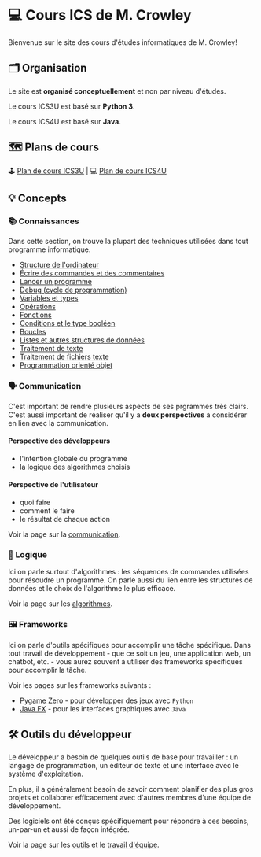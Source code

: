 # 💻 Cours ICS de M. Crowley

Bienvenue sur le site des cours d'études informatiques de M. Crowley!

## 🗂 Organisation

Le site est **organisé conceptuellement** et non par niveau d'études. 

Le cours ICS3U est basé sur **Python 3**.

Le cours ICS4U est basé sur **Java**.

## 🗺 Plans de cours

🕹 [Plan de cours ICS3U](plans/3U.md) | 💻 [Plan de cours ICS4U](plans/4U.md)

## 💡 Concepts

### 📚 Connaissances

Dans cette section, on trouve la plupart des techniques utilisées dans tout programme informatique.

* [Structure de l'ordinateur](concepts/architecture.md)
* [Écrire des commandes et des commentaires](concepts/syntaxe.md)
* [Lancer un programme](concepts/build.md)
* [Debug (cycle de programmation)](concepts/debug.md)
* [Variables et types](concepts/variables_et_types.md)
* [Opérations](concepts/opérations.md)
* [Fonctions](concepts/fonctions.md)
* [Conditions et le type booléen](concepts/conditions.md)
* [Boucles](concepts/boucles.md)
* [Listes et autres structures de données](concepts/structures.md)
* [Traitement de texte](concsepts/texte.md)
* [Traitement de fichiers texte](concepts/fichiers.md)
* [Programmation orienté objet](concepts/oop.md)

### 🗣 Communication

C'est important de rendre plusieurs aspects de ses prgrammes très clairs. C'est aussi important de réaliser qu'il y a **deux perspectives** à considérer en lien avec la communication.

#### Perspective des développeurs

* l'intention globale du programme
* la logique des algorithmes choisis

#### Perspective de l'utilisateur

* quoi faire
* comment le faire
* le résultat de chaque action

Voir la page sur la [communication](concepts/communication.md).

### 🧠 Logique

Ici on parle surtout d'algorithmes : les séquences de commandes utilisées pour résoudre un programme. On parle aussi du lien entre les structures de données et le choix de l'algorithme le plus efficace.

Voir la page sur les [algorithmes](concepts/algorithmes.md).

### 🖼 Frameworks

Ici on parle d'outils spécifiques pour accomplir une tâche spécifique. Dans tout travail de développement - que ce soit un jeu, une application web, un chatbot, etc. - vous aurez souvent à utiliser des frameworks spécifiques pour accomplir la tâche.

Voir les pages sur les frameworks suivants :

* [Pygame Zero](frameworks/pgz.md) - pour développer des jeux avec `Python`
* [Java FX](frameworks/javafx.md) - pour les interfaces graphiques avec `Java`

## 🛠 Outils du développeur

Le développeur a besoin de quelques outils de base pour travailler : un langage de programmation, un éditeur de texte et une interface avec le système d'exploitation.

En plus, il a généralement besoin de savoir comment planifier des plus gros projets et collaborer efficacement avec d'autres membres d'une équipe de développement.

Des logiciels ont été conçus spécifiquement pour répondre à ces besoins, un-par-un et aussi de façon intégrée.

Voir la page sur les [outils](outils.md) et le [travail d'équipe](equipes.md).
